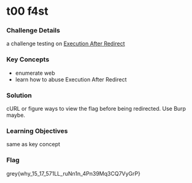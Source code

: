 # t00 f4st

### Challenge Details
a challenge testing on [Execution After Redirect](https://owasp.org/www-community/attacks/Execution_After_Redirect_(EAR))

### Key Concepts
- enumerate web
- learn how to abuse Execution After Redirect

### Solution
cURL or figure ways to view the flag before being redirected. Use Burp maybe.

### Learning Objectives
same as key concept

### Flag
grey{why_15_17_571LL_ruNn1n_4Pn39Mq3CQ7VyGrP}
